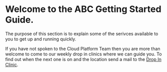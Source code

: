 # Welcome to the ABC Getting Started Guide.

The purpose of this section is to explain some of the serivces available to you to get up and running quickly.

If you have not spoken to the Cloud Platform Team then you are more than welcome to come to our weekly drop in clinics where we can guide you.  To find out when the next one is on and the location send a mail to the [Drop In Clinic](UsefulContacts.md).

